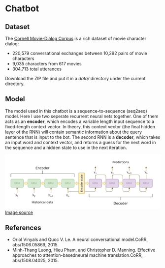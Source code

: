# Chatbot

## Dataset
The [Cornell Movie-Dialog Corpus](https://www.cs.cornell.edu/~cristian/Cornell_Movie-Dialogs_Corpus.html)
is a rich dataset of movie character dialog:
* 220,579 conversational exchanges between 10,292 pairs of movie characters
* 9,035 characters from 617 movies
* 304,713 total utterances

Download the ZIP file and put it in a *data/* directory under the current directory.

## Model
The model used in this chatbot is a sequence-to-sequence (seq2seq) model. 
Here I use two seperate recurrent neural nets together. One of them
acts as an **encoder**, which encodes a variable length input sequence to a fixed-length 
context vector. In theory, this context vector (the final hidden layer of the RNN) 
will contain semantic information about the query sentence that is input to 
the bot. The second RNN is a **decoder**, which takes an input word and context vector, and
 returns a guess for the next word in the sequence and a hidden state to use in the 
 next iteration.

![Encoder-Decoder](/images/encoder-decoder.png)  
[Image source](https://jeddy92.github.io/JEddy92.github.io/ts_seq2seq_intro/)

## References
* Oriol Vinyals and Quoc V. Le. A neural conversational model.CoRR, abs/1506.05869, 2015.
* Minh-Thang Luong, Hieu Pham, and Christopher D. Manning. Effective approaches to attention-basedneural machine 
translation.CoRR, abs/1508.04025, 2015.
